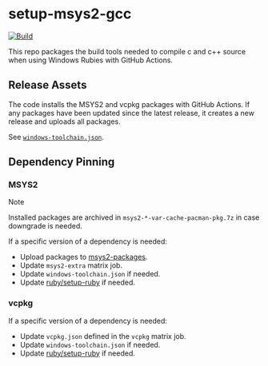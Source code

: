 # setup-msys2-gcc

[![Build](https://github.com/ruby/setup-msys2-gcc/actions/workflows/build.yml/badge.svg)](https://github.com/ruby/setup-msys2-gcc/actions/workflows/build.yml)

This repo packages the build tools needed to compile c and c++ source when using Windows
Rubies with GitHub Actions.

## Release Assets

The code installs the MSYS2 and vcpkg packages with GitHub Actions.  If any packages have been
updated since the latest release, it creates a new release and uploads all packages.

See [`windows-toolchain.json`](./windows-toolchain.json).

## Dependency Pinning

### MSYS2

> [!NOTE]
> Installed packages are archived in `msys2-*-var-cache-pacman-pkg.7z` in case downgrade is needed.

If a specific version of a dependency is needed:

- Upload packages to [msys2-packages](https://github.com/ruby/setup-msys2-gcc/releases/tag/msys2-packages).
- Update `msys2-extra` matrix job.
- Update `windows-toolchain.json` if needed.
- Update [ruby/setup-ruby](https://github.com/ruby/setup-ruby) if needed.

### vcpkg

If a specific version of a dependency is needed:

- Update `vcpkg.json` defined in the `vcpkg` matrix job.
- Update `windows-toolchain.json` if needed.
- Update [ruby/setup-ruby](https://github.com/ruby/setup-ruby) if needed.
